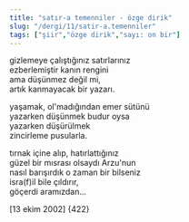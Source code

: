```yaml
---
title: "satır-a temenniler - özge dirik"
slug: "/dergi/11/satir-a.temenniler"
tags: ["şiir","özge dirik","sayı: on bir"]
---
```


gizlemeye çalıştığınız satırlarınız  
ezberlemiştir kanın rengini  
ama düşünmez değil mi,  
artık kanmayacak bir yazarı.

yaşamak, ol'madığından emer sütünü  
yazarken düşünmek budur oysa  
yazarken düşürülmek  
zincirleme pusularla.

tırnak içine alıp, hatırlattığınız  
güzel bir mısrası olsaydı Arzu'nun  
nasıl barışırdık o zaman bir bilseniz  
isra(f)il bile çıldırır,  
göçerdi aramızdan...

\[13 ekim 2002\] {422}

